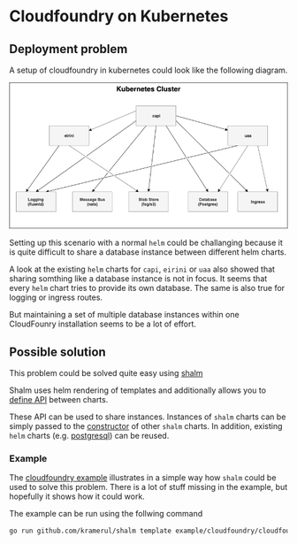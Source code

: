 # Cloudfoundry on Kubernetes

## Deployment problem

A setup of cloudfoundry in kubernetes could look like the following diagram.

![](CloudFoundryK8s.png)


Setting up this scenario with a normal `helm` could be challanging because it is quite difficult to share a database instance between different helm charts.

A look at the existing `helm` charts for `capi`, `eirini` or `uaa` also showed that sharing somthing like a database instance is not in focus. It seems that every `helm` chart tries
to provide its own database. The same is also true for logging or ingress routes.

But maintaining a set of multiple database instances within one CloudFounry installation seems to be a lot of effort.

## Possible solution

This problem could be solved quite easy using [shalm](https://github.com/kramerul/shalm.git)

Shalm uses helm rendering of templates and additionally allows you to [define API](https://github.com/kramerul/shalm/blob/b195a681148171ed208a4ff314e1c1c5b0a7f376/example/cloudfoundry/database/Chart.star#L4) between charts.

These API can be used to share instances. Instances of `shalm` charts can be simply passed to the [constructor](https://github.com/kramerul/shalm/blob/b195a681148171ed208a4ff314e1c1c5b0a7f376/example/cloudfoundry/capi/Chart.star#L1) of other `shalm` charts. 
In addition, existing `helm` charts (e.g. [postgresql](https://github.com/kramerul/shalm/blob/b195a681148171ed208a4ff314e1c1c5b0a7f376/example/cloudfoundry/database/Chart.star#L2)) can be reused.

### Example

The [cloudfoundry example](https://github.com/kramerul/shalm/tree/master/example/cloudfoundry) illustrates in a simple way how `shalm` could be used to solve this problem. There is a lot of stuff missing in the example, but hopefully it shows how it could work.

The example can be run using the follwing command

```bash
go run github.com/kramerul/shalm template example/cloudfoundry/cloudfoundry
```